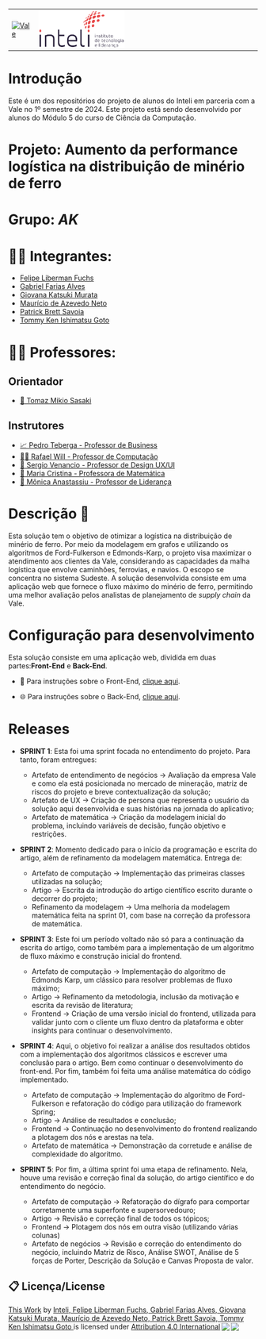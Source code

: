 <table>
<tr>
<td>
<a href= "https://vale.com/pt/"><img src="https://upload.wikimedia.org/wikipedia/pt/c/cc/Logotipo_Vale.svg" alt="Vale" border="0" width="60%"></a>
</td>
<td><a href= "https://www.inteli.edu.br/"><img src="./inteli-logo.png" alt="Inteli - Instituto de Tecnologia e Liderança" border="0" width="40%"></a>
</td>
</tr>
</table>

# Introdução

Este é um dos repositórios do projeto de alunos do Inteli em parceria com a Vale no 1º semestre de 2024. Este projeto está sendo desenvolvido por alunos do Módulo 5 do curso de Ciência da Computação.

# Projeto: Aumento da performance logística na distribuição de minério de ferro

# Grupo: *AK*

# 👨‍🎓 Integrantes:

* [Felipe Liberman Fuchs](linkedin.com/in/fuchsfelipel/)
* [Gabriel Farias Alves](linkedin.com/in/gabriel-farias-alves/)
* [Giovana Katsuki Murata](linkedin.com/in/giovana-katsuki-murata-503a94264/)
* [Maurício de Azevedo Neto](linkedin.com/in/mauricio-azevedo-neto/)
* [Patrick Brett Savoia](linkedin.com/in/patrick-savoia-4b26a126a/)
* [Tommy Ken Ishimatsu Goto](linkedin.com/in/tommygoto/)

# 👩‍🏫 Professores:

## Orientador
* [🧭 Tomaz Mikio Sasaki](linkedin.com/in/tmsasaki/)

## Instrutores
* [📈 Pedro Teberga - Professor de Business](linkedin.com/in/pedroteberga/)
* [👨‍💻 Rafael Will - Professor de Computação](linkedin.com/in/rafael-will-m-de-araujo-20809b18b/)
* [🎨 Sergio Venancio - Professor de Design UX/UI](linkedin.com/in/sergio-venancio-a509b342/)
* [🧮 Maria Cristina - Professora de Matemática](linkedin.com/in/cristinagramani/)
* [👑 Mônica Anastassiu - Professor de Liderança](linkedin.com/in/monica-anastassiu-d-sc-2568522/)


# Descrição 📜

Esta solução tem o objetivo de otimizar a logística na distribuição de minério de ferro. Por meio da modelagem em grafos e utilizando os algoritmos de Ford-Fulkerson e Edmonds-Karp, o projeto visa maximizar o atendimento aos clientes da Vale, considerando as capacidades da malha logística que envolve caminhões, ferrovias, e navios. O escopo se concentra no sistema Sudeste. A solução desenvolvida consiste em uma aplicação web que fornece o fluxo máximo do minério de ferro, permitindo uma melhor avaliação pelos analistas de planejamento de _supply chain_ da Vale.

# Configuração para desenvolvimento

Esta solução consiste em uma aplicação web, dividida em duas partes:**Front-End** e **Back-End**.
 - 🎨 Para instruções sobre o Front-End, [clique aqui](./codigo/frontend/README.md).

 - 🌐 Para instruções sobre o Back-End, [clique aqui](./codigo/Planejador/README.md).

# Releases

* **SPRINT 1**: Esta foi uma sprint focada no entendimento do projeto. Para tanto, foram entregues:
  - Artefato de entendimento de negócios &rarr; Avaliação da empresa Vale e como ela está posicionada no mercado de mineração, matriz de riscos do projeto e breve contextualização da solução;
  - Artefato de UX &rarr; Criação de persona que representa o usuário da solução aqui desenvolvida e suas histórias na jornada do aplicativo;
  - Artefato de matemática &rarr; Criação da modelagem inicial do problema, incluindo variáveis de decisão, função objetivo e restrições.

* **SPRINT 2**: Momento dedicado para o início da programação e escrita do artigo, além de refinamento da modelagem matemática. Entrega de:
  - Artefato de computação &rarr; Implementação das primeiras classes utilizadas na solução;
  - Artigo &rarr; Escrita da introdução do artigo científico escrito durante o decorrer do projeto;
  - Refinamento da modelagem &rarr; Uma melhoria da modelagem matemática feita na sprint 01, com base na correção da professora de matemática.

* **SPRINT 3**: Este foi um período voltado não só para a continuação da escrita do artigo, como também para a implementação de um algoritmo de fluxo máximo e construção inicial do frontend.
  - Artefato de computação &rarr; Implementação do algoritmo de Edmonds Karp, um clássico para resolver problemas de fluxo máximo;
  - Artigo &rarr; Refinamento da metodologia, inclusão da motivação e escrita da revisão de literatura;
  - Frontend &rarr; Criação de uma versão inicial do frontend, utilizada para validar junto com o cliente um fluxo dentro da plataforma e obter insights para continuar o desenvolvimento.

* **SPRINT 4**: Aqui, o objetivo foi realizar a análise dos resultados obtidos com a implementação dos algoritmos clássicos e escrever uma conclusão para o artigo. Bem como continuar o desenvolvimento do front-end. Por fim, também foi feita uma análise matemática do código implementado.
  - Artefato de computação &rarr; Implementação do algoritmo de Ford-Fulkerson e refatoração do código para utilização do framework Spring;
  - Artigo &rarr; Análise de resultados e conclusão;
  - Frontend &rarr; Continuação no desenvolvimento do frontend realizando a plotagem dos nós e arestas na tela.
  - Artefato de matemática &rarr; Demonstração da corretude e análise de complexidade do algoritmo.

* **SPRINT 5**: Por fim, a última sprint foi uma etapa de refinamento. Nela, houve uma revisão e correção final da solução, do artigo científico e do entendimento do negócio.
  - Artefato de computação &rarr; Refatoração do dígrafo para comportar corretamente uma superfonte e supersorvedouro;
  - Artigo &rarr; Revisão e correção final de todos os tópicos;
  - Frontend &rarr; Plotagem dos nós em outra visão (utilizando várias colunas)
  - Artefato de negócios &rarr; Revisão e correção do entendimento do negócio, incluindo Matriz de Risco, Análise SWOT, Análise de 5 forças de Porter, Descrição da Solução e Canvas Proposta de valor.

## 📋 Licença/License

<p xmlns:cc="http://creativecommons.org/ns#" xmlns:dct="http://purl.org/dc/terms/"><a property="dct:title" rel="cc:attributionURL" href="https://github.com/2024M5T7-Inteli/g2">This Work</a> by <a rel="cc:attributionURL dct:creator" property="cc:attributionName" href="https://www.inteli.edu.br/">Inteli, Felipe Liberman Fuchs, Gabriel Farias Alves, Giovana Katsuki Murata, Maurício de Azevedo Neto, Patrick Brett Savoia, Tommy Ken Ishimatsu Goto </a> is licensed under <a href="http://creativecommons.org/licenses/by/4.0/?ref=chooser-v1" target="_blank" rel="license noopener noreferrer" style="display:inline-block;">Attribution 4.0 International<img style="height:22px!important;margin-left:3px;vertical-align:text-bottom;" src="https://mirrors.creativecommons.org/presskit/icons/cc.svg?ref=chooser-v1"><img style="height:22px!important;margin-left:3px;vertical-align:text-bottom;" src="https://mirrors.creativecommons.org/presskit/icons/by.svg?ref=chooser-v1"></a></p>